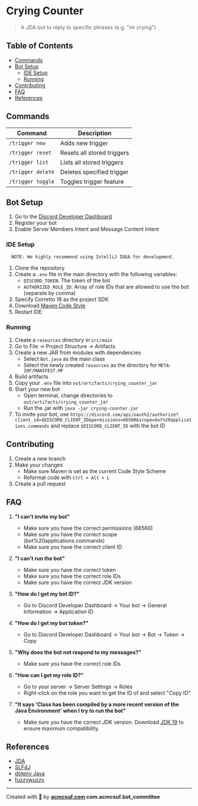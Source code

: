 # Crying Counter

> A JDA bot to reply to specific phrases (e.g. "im crying")

## Table of Contents

- [Commands](#commands)
- [Bot Setup](#bot-setup)
    - [IDE Setup](#ide-setup)
    - [Running](#running)
- [Contributing](#contributing)
- [FAQ](#faq)
- [References](#references)

## Commands

| Command           | Description                |
|-------------------|----------------------------|
| `/trigger new`    | Adds new trigger           |
| `/trigger reset`  | Resets all stored triggers |
| `/trigger list`   | Lists all stored triggers  |
| `/trigger delete` | Deletes specified trigger  |
| `/trigger toggle` | Toggles trigger feature    |

## Bot Setup

1. Go to the [Discord Developer Dashboard](https://discord.com/developers/applications)
2. Register your bot
3. Enable Server Members Intent and Message Content Intent

### IDE Setup

      NOTE: We highly recommend using IntelliJ IDEA for development.

1. Clone the repository
2. Create a `.env` file in the main directory with the following variables:
    - `DISCORD_TOKEN`: The token of the bot
    - `AUTHORIZED_ROLE_ID`: Array of role IDs that are allowed to use the bot (separate by comma)
3. Specify Corretto 18 as the project SDK
4. Download [Maven Code Style](https://maven.apache.org/developers/conventions/code.html#intellij-idea)
5. Restart IDE

### Running

1. Create a `resources` directory in `src/main`
2. Go to File → Project Structure → Artifacts
3. Create a new JAR from modules with dependencies
    - Select `Bot.java` as the main class
    - Select the newly created `resources` as the directory for `META-INF/MANIFEST.MF`
4. Build artifacts
5. Copy your `.env` file into `out/artifacts/crying_counter_jar`
6. Start your new bot
    - Open terminal, change directories to `out/artifacts/crying_counter_jar`
    - Run the .jar with `java -jar crying-counter.jar`
7. To invite your bot,
   use `https://discord.com/api/oauth2/authorize?client_id=$DISCORD_CLIENT_ID&permissions=66560&scope=bot%20applications.commands`
   and replace `$DISCORD_CLIENT_ID` with the bot ID

## Contributing

1. Create a new branch
2. Make your changes
    - Make sure Maven is set as the current Code Style Scheme
    - Reformat code with `Ctrl + Alt + L`
3. Create a pull request

## FAQ

1. **"I can't invite my bot"**

    - Make sure you have the correct permissions (66560)
    - Make sure you have the correct scope (bot%20applications.commands)
    - Make sure you have the correct client ID

2. **"I can't run the bot"**

    - Make sure you have the correct token
    - Make sure you have the correct role IDs
    - Make sure you have the correct JDK version

3. **"How do I get my bot ID?"**

    - Go to Discord Developer Dashboard → Your bot → General Information → Application ID

4. **"How do I get my bot token?"**

    - Go to Discord Developer Dashboard → Your bot → Bot → Token → Copy

5. **"Why does the bot not respond to my messages?"**

    - Make sure you have the correct role IDs

6. **"How can I get my role ID?"**

    - Go to your server → Server Settings → Roles
    - Right-click on the role you want to get the ID of and select "Copy ID"

7. **"It says 'Class has been compiled by a more recent version of the Java Environment' when I try to run the bot"**

    - Make sure you have the correct JDK version.
      Download [JDK 19](https://www.oracle.com/java/technologies/downloads/#jdk19-windows) to ensure maximum
      compatibility.

## References

- [JDA](https://github.com/DV8FromTheWorld/JDA)
- [SLF4J](https://github.com/qos-ch/slf4j)
- [dotenv Java](https://github.com/cdimascio/dotenv-java)
- [fuzzywuzzy](https://github.com/xdrop/fuzzywuzzy)

---

Created with 💖 by **[acmcsuf.com](https://acmcsuf.com) com.acmcsuf.bot_committee**
